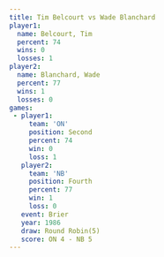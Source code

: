 ```yaml
---
title: Tim Belcourt vs Wade Blanchard
player1:               
  name: Belcourt, Tim  
  percent: 74          
  wins: 0              
  losses: 1            
player2:               
  name: Blanchard, Wade
  percent: 77          
  wins: 1              
  losses: 0            
games:
 - player1:          
     team: 'ON'      
     position: Second
     percent: 74     
     win: 0          
     loss: 1         
   player2:          
     team: 'NB'      
     position: Fourth
     percent: 77     
     win: 1          
     loss: 0         
   event: Brier        
   year: 1986          
   draw: Round Robin(5)
   score: ON 4 - NB 5  
---
```

